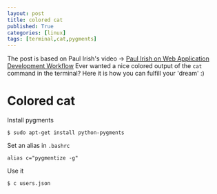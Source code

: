 ```yaml
---
layout: post
title: colored cat
published: True
categories: [linux]
tags: [terminal,cat,pygments]
---
```


The post is based on Paul Irish's video -> [Paul Irish on Web Application Development Workflow](https://www.youtube.com/watch?v=vDbbz-BdyYc)
Ever wanted a nice colored output of the `cat` command in the terminal? Here it is how you can fulfill your 'dream' :)

# Colored cat

Install pygments

    $ sudo apt-get install python-pygments

Set an alias in `.bashrc`

    alias c="pygmentize -g"

Use it

    $ c users.json